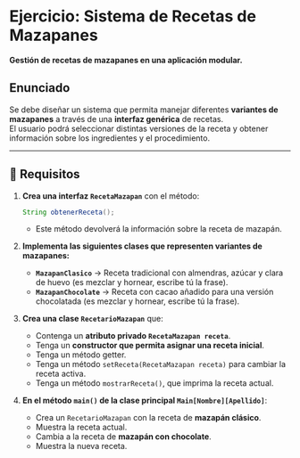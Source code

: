 # Ejercicio: Sistema de Recetas de Mazapanes


**Gestión de recetas de mazapanes en una aplicación modular.**  
 

## Enunciado
Se debe diseñar un sistema que permita manejar diferentes **variantes de mazapanes** a través de una **interfaz genérica** de recetas.  
El usuario podrá seleccionar distintas versiones de la receta y obtener información sobre los ingredientes y el procedimiento.

---

## 📌 Requisitos

1. **Crea una interfaz `RecetaMazapan`** con el método:
   ```java
   String obtenerReceta();
   ```
   - Este método devolverá la información sobre la receta de mazapán.

2. **Implementa las siguientes clases que representen variantes de mazapanes:**
   - **`MazapanClasico`** → Receta tradicional con almendras, azúcar y clara de huevo (es mezclar y hornear, escribe tú la frase).
   - **`MazapanChocolate`** → Receta con cacao añadido para una versión chocolatada (es mezclar y hornear, escribe tú la frase).

3. **Crea una clase `RecetarioMazapan`** que:
   - Contenga un **atributo privado `RecetaMazapan receta`**.
   - Tenga un **constructor que permita asignar una receta inicial**.
   - Tenga un método getter.
   - Tenga un método `setReceta(RecetaMazapan receta)` para cambiar la receta activa.
   - Tenga un método `mostrarReceta()`, que imprima la receta actual.

4. **En el método `main()` de la clase principal `Main[Nombre][Apellido]`**:
   - Crea un `RecetarioMazapan` con la receta de **mazapán clásico**.
   - Muestra la receta actual.
   - Cambia a la receta de **mazapán con chocolate**.
   - Muestra la nueva receta.

